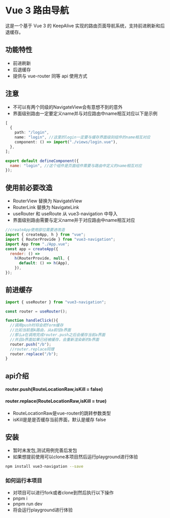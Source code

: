 # Vue 3 路由导航

这是一个基于 Vue 3 的 KeepAlive 实现的路由页面导航系统，支持前进刷新和后退缓存。

## 功能特性

- 前进刷新
- 后退缓存
- 提供与 vue-router 同等 api 使用方式

## 注意

- 不可以有两个同级的NavigateView会有意想不到的意外
- 界面级别路由一定要定义name并与对应路由中name相互对应以下是示例

```typescript
[
  {
    path: "/login",
    name: "login", //这里的login一定要与缓存界面级别组件的name相互对应
    component: () => import("./views/login.vue"),
  },
];
```

```javascript
export default defineComponent({
  name: "login", //这个组件是页面组件需要与路由中定义的name相互对应
});
```


## 使用前必要改造
- RouterView 替换为 NavigateView
- RouterLink 替换为 NavigateLink
- useRouter 和 useRoute 从 vue3-navigation 中导入
- 界面级别路由需要与定义name并于对应路由中name相互对应

```javascript
//createApp使用部位需要进改造
import { createApp, h } from "vue";
import { RouterProvide } from "vue3-navigation";
import App from "./App.vue";
const app = createApp({
  render: () =>
    h(RouterProvide, null, {
      default: () => h(App),
    }),
});
```

## 前进缓存
```javascript
import { useRouter } from "vue3-navigation";

const router = useRouter();

function handleClick(){
  //调用push时将会把form缓存
  //比如当前是A路由，从a前往b界面
  //那么a在调用完成router.push之后会缓存当前a界面
  //并且b界面如果已经被缓存，会重新渲染新的b界面
  router.push("/b");
  //router.replace同理
  router.replace("/b");
}
```

## api介绍

#### router.push(RouteLocationRaw,isKill = false)

#### router.replace(RouteLocationRaw,isKill = true)

- RouteLocationRaw是vue-router的跳转参数类型
- isKill是是是否缓存当前界面，默认是缓存 false


## 安装
- 暂时未发包,测试用例完善后发包
- 如果想提前使用可以clone本项目然后运行playground进行体验
```bash
npm install vue3-navigation --save
```


### 如何运行本项目
- 对项目可以进行fork或者clone到然后执行以下操作
- pnpm i
- pnpm run dev
- 将会运行playground进行体验